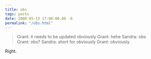 ```yaml
---
title: obs
tags: posts
date: 2008-05-13 17:00:00.00 -8
permalink: "/obs.html"
---
```

> Grant: it needs to be updated obviously
> Grant: hehe
> Sandra: obs
> Grant: obs?
> Sandra: short for obviously
> Grant: obviously.




Right.